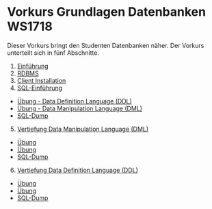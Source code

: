 # Vorkurs Grundlagen Datenbanken WS1718

Dieser Vorkurs bringt den Studenten Datenbanken näher. Der Vorkurs unterteilt sich in fünf Abschnitte.
1. [Einführung](./01_Einfuehrung/01_EinfuehrungDB.pdf)
2. [RDBMS](./02_RDBMS/02_RDBMS.pdf)
3. [Client Installation](./03_Client/03_Oracle_ClientInstall.pdf)
4. [SQL-Einführung](./04_SQLEinfuehrung/04_EinfuerungSQL.pdf)
  * [Übung - Data Definition Language (DDL)](./04_SQLEinfuehrung/04_Uebung_-_DDL_Grundlagen.md)
  * [Übung - Data Manipulation Language (DML)](./04_SQLEinfuehrung/04_Uebung_-_DML_Grundlagen.md)
  * [SQL-Dump](./04_SQLEinfuehrung/SQL_-_EinfuehrungSQL.sql)
5. [Vertiefung Data Manipulation Language (DML)](./05_VertiefungDML/05_VertiefungDML.pdf)
  * [Übung]()
  * [Übung]()
  * [SQL-Dump](./05_VertiefungDML/SQL_-_DB-Vertreter.sql)
6. [Vertiefung Data Definition Language (DDL)](./06_VertiefungDDL/06_VertiefungDDL.pdf)
  * [Übung](./06_VertiefungDDL/06_Uebung_DDL_1.md)
  * [Übung](./06_VertiefungDDL/06_Uebung_DDL_2.md)
  * [SQL-Dump](./06_VertiefungDDL/SQL_-_DB-Vertreter.sql)
